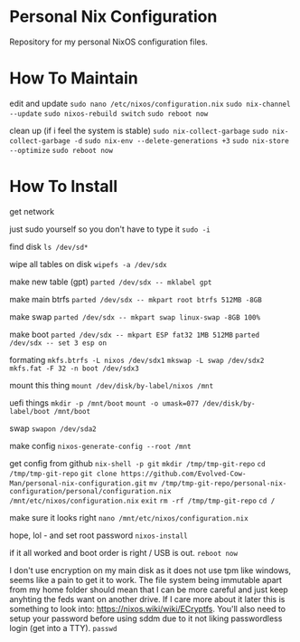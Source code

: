 # Personal Nix Configuration
Repository for my personal NixOS configuration files.

# How To Maintain
edit and update
`sudo nano /etc/nixos/configuration.nix`
`sudo nix-channel --update`
`sudo nixos-rebuild switch`
`sudo reboot now`

clean up (if i feel the system is stable)
`sudo nix-collect-garbage`
`sudo nix-collect-garbage -d`
`sudo nix-env --delete-generations +3`
`sudo nix-store --optimize`
`sudo reboot now`

# How To Install
get network

just sudo yourself so you don't have to type it
`sudo -i`

find disk
`ls /dev/sd*`

wipe all tables on disk
`wipefs -a /dev/sdx`

make new table (gpt)
`parted /dev/sdx -- mklabel gpt`

make main btrfs
`parted /dev/sdx -- mkpart root btrfs 512MB -8GB`

make swap
`parted /dev/sdx -- mkpart swap linux-swap -8GB 100%`

make boot
`parted /dev/sdx -- mkpart ESP fat32 1MB 512MB`
`parted /dev/sdx -- set 3 esp on`

formating
`mkfs.btrfs -L nixos /dev/sdx1`
`mkswap -L swap /dev/sdx2`
`mkfs.fat -F 32 -n boot /dev/sdx3`

mount this thing
`mount /dev/disk/by-label/nixos /mnt`

uefi things
`mkdir -p /mnt/boot`
`mount -o umask=077 /dev/disk/by-label/boot /mnt/boot`

swap
`swapon /dev/sda2`

make config
`nixos-generate-config --root /mnt`

get config from github
`nix-shell -p git`
`mkdir /tmp/tmp-git-repo`
`cd /tmp/tmp-git-repo`
`git clone https://github.com/Evolved-Cow-Man/personal-nix-configuration.git`
`mv /tmp/tmp-git-repo/personal-nix-configuration/personal/configuration.nix /mnt/etc/nixos/configuration.nix`
`exit`
`rm -rf /tmp/tmp-git-repo`
`cd /`

make sure it looks right
`nano /mnt/etc/nixos/configuration.nix`

hope, lol - and set root password
`nixos-install`

if it all worked and boot order is right / USB is out.
`reboot now`

I don't use encryption on my main disk as it does not use tpm like windows, 
seems like a pain to get it to work. The file system being immutable apart from 
my home folder should mean that I can be more careful and just keep anyhting 
the feds want on another drive. If I care more about it later this is something 
to look into: https://nixos.wiki/wiki/ECryptfs. You'll also need to setup your 
password before using sddm due to it not liking passwordless login (get into a 
TTY).
`passwd`
